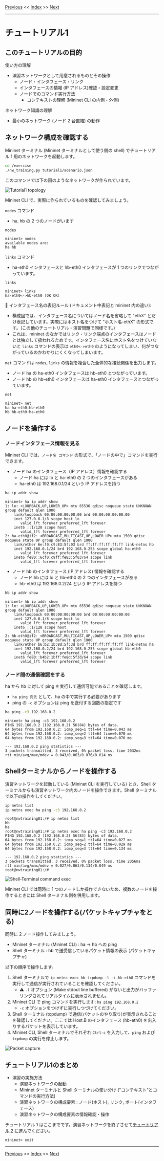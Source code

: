 <!-- HEADER -->
[Previous](../tutorial0/scenario.md) << [Index](../index.md) >> [Next](../tutorial2/scenario.md)

---
<!-- /HEADER -->

# チュートリアル1

## このチュートリアルの目的

使い方の理解

* 演習ネットワークとして用意されるものとその操作
  * ノード・インタフェース・リンク
  * インタフェースの情報 (IP アドレス)確認・設定変更
  * ノードでのコマンド実行方法
    * コンテキストの理解 (Mininet CLI の内側・外側)

ネットワーク知識の理解

* 最小のネットワーク (ノード 2 台直結) の動作


## ネットワーク構成を確認する

Mininet ターミナル (Mininet ターミナルとして使う側の shell) でチュートリアル 1 用のネットワークを起動します。

```sh
cd /exercise
./nw_training.py tutorial1/scenario.json
```

このコマンドでは下の図のようなネットワークが作られています。

![Tutorial1 topology](topology.drawio.svg)

Mininet CLI で、実際に作られているものを確認してみましょう。

`nodes` コマンド

- ha, hb の 2 つのノードがいます
```text
nodes
```
```text
mininet> nodes
available nodes are: 
ha hb
```

`links` コマンド

- ha-eth0 インタフェースと hb-eth0 インタフェースが 1 つのリンクでつながっています。

```sh
links
```
```text
mininet> links
ha-eth0<->hb-eth0 (OK OK)
```

:customs: インタフェース名の表記ルール (ドキュメント中表記と mininet 内の違い):

*  構成図では、インタフェース名についてはノード名を省略して "ethX" とだけ表記しています。実際にはホスト名をつけて "ホスト名-ethX" の形式です。(この他のチュートリアル・演習問題で同様です。)
* これは、mininet のなかではリンク・リンク端点のインタフェースはノードとは独立して扱われるためです。インタフェース名にホスト名をつけていないと `links` コマンドの表示は `eth0<->eth0` のようになってしまい、何がつながっているのかわかりにくくなってしまいます。

`net` コマンドは `nodes`, `links` の情報を複合した全体的な接続関係を出力します。

- ノード ha の ha-eth0 インタフェースは hb-eth0 とつながっています。
- ノード hb の hb-eth0 インタフェースは ha-eth0 インタフェースとつながっています。

```sh
net
```
```text
mininet> net
ha ha-eth0:hb-eth0
hb hb-eth0:ha-eth0
```

## ノードを操作する

### ノードインタフェース情報を見る

Mininet CLI では、`ノード名 コマンド` の形式で、「ノードの中で」コマンドを実行できます。

- ノード ha のインタフェース（IP アドレス）情報を確認する
  - ノード ha には lo と ha-eth0 の 2 つのインタフェースがある
  - ha-eth0 は 192.168.0.1/24 という IP アドレスを持つ

```sh
ha ip addr show
```
```text
mininet> ha ip addr show
1: lo: <LOOPBACK,UP,LOWER_UP> mtu 65536 qdisc noqueue state UNKNOWN group default qlen 1000
    link/loopback 00:00:00:00:00:00 brd 00:00:00:00:00:00
    inet 127.0.0.1/8 scope host lo
       valid_lft forever preferred_lft forever
    inet6 ::1/128 scope host 
       valid_lft forever preferred_lft forever
2: ha-eth0@if2: <BROADCAST,MULTICAST,UP,LOWER_UP> mtu 1500 qdisc noqueue state UP group default qlen 1000
    link/ether 6e:f0:c9:83:5f:03 brd ff:ff:ff:ff:ff:ff link-netns hb
    inet 192.168.0.1/24 brd 192.168.0.255 scope global ha-eth0
       valid_lft forever preferred_lft forever
    inet6 fe80::6cf0:c9ff:fe83:5f03/64 scope link 
       valid_lft forever preferred_lft forever
```

- ノード hb のインタフェース (IP アドレス) 情報を確認する
  - ノード hb には lo と hb-eth0 の 2 つのインタフェースがある
  - hb-eth0 は 192.168.0.2/24 という IP アドレスを持つ

```sh
hb ip addr show
```
```text
mininet> hb ip addr show
1: lo: <LOOPBACK,UP,LOWER_UP> mtu 65536 qdisc noqueue state UNKNOWN group default qlen 1000
    link/loopback 00:00:00:00:00:00 brd 00:00:00:00:00:00
    inet 127.0.0.1/8 scope host lo
       valid_lft forever preferred_lft forever
    inet6 ::1/128 scope host 
       valid_lft forever preferred_lft forever
2: hb-eth0@if2: <BROADCAST,MULTICAST,UP,LOWER_UP> mtu 1500 qdisc noqueue state UP group default qlen 1000
    link/ether b6:b2:1b:8d:5f:3d brd ff:ff:ff:ff:ff:ff link-netns ha
    inet 192.168.0.2/24 brd 192.168.0.255 scope global hb-eth0
       valid_lft forever preferred_lft forever
    inet6 fe80::b4b2:1bff:fe8d:5f3d/64 scope link 
       valid_lft forever preferred_lft forever
```

### ノード間の通信確認をする

ha から hb に対して ping を実行して通信可能であることを確認します。

- `ha ping 宛先` として、ha の中で実行する必要があります
- ping の `-c` オプションは ping を送付する回数の指定です

```sh
ha ping -c3 192.168.0.2
```
```text
mininet> ha ping -c3 192.168.0.2
PING 192.168.0.2 (192.168.0.2) 56(84) bytes of data.
64 bytes from 192.168.0.2: icmp_seq=1 ttl=64 time=0.043 ms
64 bytes from 192.168.0.2: icmp_seq=2 ttl=64 time=0.070 ms
64 bytes from 192.168.0.2: icmp_seq=3 ttl=64 time=0.076 ms

--- 192.168.0.2 ping statistics ---
3 packets transmitted, 3 received, 0% packet loss, time 2032ms
rtt min/avg/max/mdev = 0.043/0.063/0.076/0.014 ms
```

## Shellターミナルからノードを操作する

演習ネットワークを起動している (Mininet CLI を実行している) とき、Shell ターミナルからも演習ネットワーク内のノードを操作できます。Shell ターミナルで以下の操作をしてください。

```sh
ip netns list
ip netns exec ha ping -c3 192.168.0.2
```
```text
root@nwtraining01:/# ip netns list
hb
ha
root@nwtraining01:/# ip netns exec ha ping -c3 192.168.0.2
PING 192.168.0.2 (192.168.0.2) 56(84) bytes of data.
64 bytes from 192.168.0.2: icmp_seq=1 ttl=64 time=0.027 ms
64 bytes from 192.168.0.2: icmp_seq=2 ttl=64 time=0.029 ms
64 bytes from 192.168.0.2: icmp_seq=3 ttl=64 time=0.134 ms

--- 192.168.0.2 ping statistics ---
3 packets transmitted, 3 received, 0% packet loss, time 2056ms
rtt min/avg/max/mdev = 0.027/0.063/0.134/0.049 ms
root@nwtraining01:/# 
```

![Shell-Terminal command exec](shellterm_exec.png)

Mininet CLI では同時に 1 つのノードしか操作できないため、複数のノードを操作するときには Shell ターミナル側を併用します。

## 同時に2ノードを操作する(パケットキャプチャをとる)

同時に 2 ノード操作してみましょう。

- Mininet ターミナル (Mininet CLI) : ha → hb への ping
- Shell ターミナル : hb で送受信しているパケット情報の表示 (パケットキャプチャ)

以下の順序で操作します。

1. Shell ターミナルで `ip netns exec hb tcpdump -l -i hb-eth0` コマンドを実行して通信が実行されていることを確認してください。
    - :warning: `-l` オプション (Make stdout line buffered) がないと出力がバッファリングされてリアルタイムに表示されません。
1. Mininet CLI で ping コマンドを実行します: `ha ping 192.168.0.2`
    - `-c` オプションをつけずに実行しつづけてください。
1. Shell ターミナル (tcpdump) で通信(パケットのやり取り)が表示されることを確認してください。ここでは Host.B のインタフェース (hb-eth0) を出入りするパケットを表示しています。
1. Mininet CLI, Shell ターミナルでそれぞれ `Ctrl-c` を入力して、`ping` および `tcpdump` の実行を停止します。

![Packet capture](tcpdump.png)

## チュートリアル1のまとめ

* 演習の実施方法
  * 演習ネットワークの起動
  * Mininet ターミナルと Shell ターミナルの使い分け ("コンテキスト"とコマンドの実行方法)
  * 演習ネットワークの構成要素 : ノード(ホスト), リンク, ポート(インタフェース)
  * 演習ネットワークの構成要素の情報確認・操作

チュートリアル 1 はここまでです。演習ネットワークを終了させて[チュートリアル 2](../tutorial2/scenario.md) に進んでください。

```text
mininet> exit
```

<!-- FOOTER -->

---

[Previous](../tutorial0/scenario.md) << [Index](../index.md) >> [Next](../tutorial2/scenario.md)
<!-- /FOOTER -->
